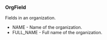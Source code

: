 ### OrgField
Fields in an organization.

- NAME - Name of the organization.
- FULL_NAME - Full name of the organization.
